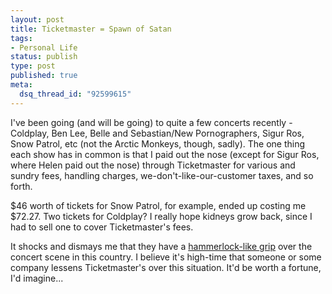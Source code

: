 ```yaml
--- 
layout: post
title: Ticketmaster = Spawn of Satan
tags: 
- Personal Life
status: publish
type: post
published: true
meta: 
  dsq_thread_id: "92599615"
---
```

I've been going (and will be going) to quite a few concerts recently - Coldplay, Ben Lee, Belle and Sebastian/New Pornographers, Sigur Ros, Snow Patrol, etc (not the Arctic Monkeys, though, sadly). The one thing each show has in common is that I paid out the nose (except for Sigur Ros, where Helen paid out the nose) through Ticketmaster for various and sundry fees, handling charges, we-don't-like-our-customer taxes, and so forth.

  $46 worth of tickets for Snow Patrol, for example, ended up costing me $72.27. Two tickets for Coldplay? I really hope kidneys grow back, since I had to sell one to cover Ticketmaster's fees.

  It shocks and dismays me that they have a <a href="http://www.nwaukhammerlockwrestling.co.uk/steelecorino6.jpg">hammerlock-like grip</a> over the concert scene in this country. I believe it's high-time that someone or some company lessens Ticketmaster's over this situation. It'd be worth a fortune, I'd imagine...
